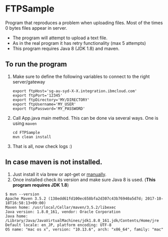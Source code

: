 # FTPSample

Program that reproduces a problem when uploading files. Most of the times 0 bytes files appear in server.

- The program will attempt to upload a text file.
- As in the real program it has retry functionality (max 5 attempts)
- This program requires Java 8 (JDK 1.8) and maven.

## To run the program

1. Make sure to define the following variables to connect to the right server/gateway

    ```
    export ftpHost='sg-au-syd-X-X.integration.ibmcloud.com'
    export ftpPort='12345'
    export ftpDirectory='MY/DIRECTORY'
    export ftpUsername='MY_USER'
    export ftpPassword='MY_PASSWORD'
    ```

2. Call App.java main method. This can be done via several ways. One is using `maven`

    ```
    cd FTPSample
    mvn clean install
    ```

3. That is all, now check logs :)


## In case maven is not installed.

1. Just install it via brew or apt-get or [manually](https://maven.apache.org/install.html).
2. Once installed check its version and make sure Java 8 is used. (**This program requires JDK 1.8**)

```
$ mvn --version
Apache Maven 3.5.2 (138edd61fd100ec658bfa2d307c43b76940a5d7d; 2017-10-18T16:58:13+09:00)
Maven home: /usr/local/Cellar/maven/3.5.2/libexec
Java version: 1.8.0_161, vendor: Oracle Corporation
Java home: /Library/Java/JavaVirtualMachines/jdk1.8.0_161.jdk/Contents/Home/jre
Default locale: en_JP, platform encoding: UTF-8
OS name: "mac os x", version: "10.13.6", arch: "x86_64", family: "mac"
```
